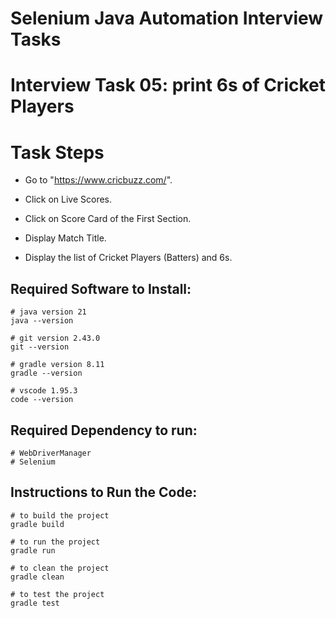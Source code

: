 # Selenium Java Automation Interview Tasks

# Interview Task 05: print 6s of Cricket Players
# Task Steps
- Go to "https://www.cricbuzz.com/".

- Click on Live Scores.

- Click on Score Card of the First Section.

- Display Match Title.

- Display the list of Cricket Players (Batters) and 6s.

## Required Software to Install:
```
# java version 21
java --version
```
```
# git version 2.43.0
git --version
```
```
# gradle version 8.11
gradle --version
```
```
# vscode 1.95.3
code --version
```
## Required Dependency to run:
```
# WebDriverManager
# Selenium
```
## Instructions to Run the Code:
```
# to build the project
gradle build
```
```
# to run the project
gradle run
```
```
# to clean the project
gradle clean
```
```
# to test the project
gradle test
```